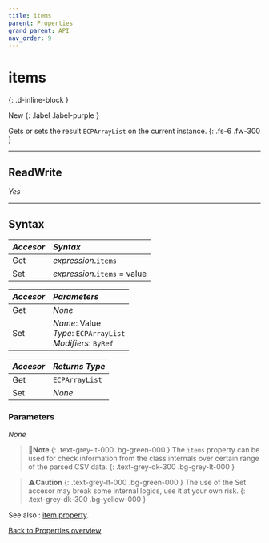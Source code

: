 ```yaml
---
title: items
parent: Properties
grand_parent: API
nav_order: 9
---
```


# items
{: .d-inline-block }

New
{: .label .label-purple }

Gets or sets the result `ECPArrayList` on the current instance.
{: .fs-6 .fw-300 }

---

## ReadWrite

_Yes_

---

## Syntax

|**_Accesor_**|**_Syntax_**|
|:----------|:----------|
|Get|*expression*.`items`|
|Set|*expression*.`items` = value|

|**_Accesor_**|**_Parameters_**|
|:----------|:----------|
|Get|_None_|
|Set|*Name*: Value<br>*Type*: `ECPArrayList`<br>*Modifiers*: `ByRef`|

|**_Accesor_**|**_Returns Type_**|
|:----------|:----------|
|Get|`ECPArrayList`|
|Set|_None_|

### Parameters

_None_

>📝**Note**
>{: .text-grey-lt-000 .bg-green-000 }
>The `items` property can be used for check information from the class internals over certain range of the parsed CSV data.
{: .text-grey-dk-300 .bg-grey-lt-000 }

>⚠️**Caution**
>{: .text-grey-lt-000 .bg-green-000 }
>The use of the Set accesor may break some internal logics, use it at your own risk.
{: .text-grey-dk-300 .bg-yellow-000 }

See also
: [item property](https://ws-garcia.github.io/VBA-CSV-interface/api/properties/item.html).

[Back to Properties overview](https://ws-garcia.github.io/VBA-CSV-interface/api/properties/)